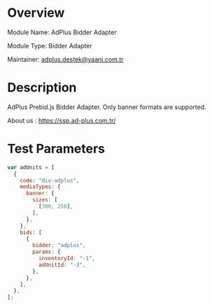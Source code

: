# Overview

Module Name: AdPlus Bidder Adapter

Module Type: Bidder Adapter

Maintainer: adplus.destek@yaani.com.tr

# Description

AdPlus Prebid.js Bidder Adapter. Only banner formats are supported.

About us : https://ssp.ad-plus.com.tr/

# Test Parameters

```javascript
var adUnits = [
  {
    code: "div-adplus",
    mediaTypes: {
      banner: {
        sizes: [
          [300, 250],
        ],
      },
    },
    bids: [
      {
        bidder: "adplus",
        params: {
          inventoryId: "-1",
          adUnitId: "-3",
        },
      },
    ],
  },
];
```
